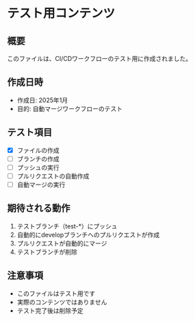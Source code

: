 # テスト用コンテンツ

## 概要
このファイルは、CI/CDワークフローのテスト用に作成されました。

## 作成日時
- 作成日: 2025年1月
- 目的: 自動マージワークフローのテスト

## テスト項目
- [x] ファイルの作成
- [ ] ブランチの作成
- [ ] プッシュの実行
- [ ] プルリクエストの自動作成
- [ ] 自動マージの実行

## 期待される動作
1. テストブランチ（test-*）にプッシュ
2. 自動的にdevelopブランチへのプルリクエストが作成
3. プルリクエストが自動的にマージ
4. テストブランチが削除

## 注意事項
- このファイルはテスト用です
- 実際のコンテンツではありません
- テスト完了後は削除予定
